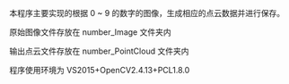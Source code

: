 本程序主要实现的根据 0 ~ 9 的数字的图像，生成相应的点云数据并进行保存。

原始图像文件存放在 number_Image 文件夹内

输出点云文件存放在 number_PointCloud 文件夹内

程序使用环境为 VS2015+OpenCV2.4.13+PCL1.8.0